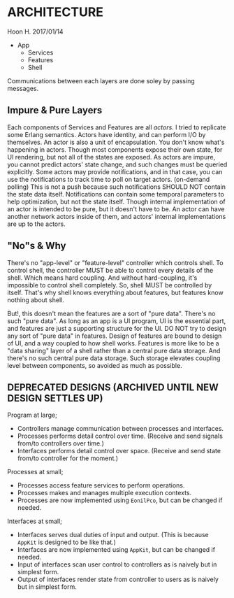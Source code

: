 ARCHITECTURE
============
Hoon H.
2017/01/14


- App
  - Services
  - Features
  - Shell

Communications between each layers are done soley by passing messages.

Impure & Pure Layers
----------------------------
Each components of Services and Features are all *actors*. I tried to replicate some Erlang
semantics. Actors have identity, and can perform I/O by themselves. An actor is also
a unit of encapsulation. You don't know what's happening in actors. Though most
components expose their own state, for UI rendering, but not all of the states are exposed.
As actors are impure, you cannot predict actors' state change, and such changes must be
queried explicitly. Some actors may provide notifications, and in that case, you can use
the notifications to track time to poll on target actors. (on-demand polling) This is not a push
because such notifications SHOULD NOT contain the state data itself. Notifications can
contain some temporal parameters to help optimization, but not the state itself.
Though internal implementation of an actor is intended to be pure, but it doesn't have to be.
An actor can have another network actors inside of them, and actors' internal
implementations are up to the actors.

"No"s & Why
-----------
There's no "app-level" or "feature-level" controller which controls shell.
To control shell, the controller MUST be able to control every details of
the shell. Which means hard coupling. And without hard-coupling, it's impossible
to control shell completely. So, shell MUST be controlled by itself. That's why
shell knows everything about features, but features know nothing about shell.

But!, this doesn't mean the features are a sort of "pure data". There's no such
"pure data". As long as an app is a UI program, UI is the essential part, and
features are just a supporting structure for the UI. DO NOT try to design any
sort of "pure data" in features. Design of features are bound to design of UI,
and a way coupled to how shell works. Features is more like to be a 
"data sharing" layer of a shell rather than a central pure data storage. And
there's no such central pure data storage. Such storage elevates coupling level
between components, so avoided as much as possible.












DEPRECATED DESIGNS (ARCHIVED UNTIL NEW DESIGN SETTLES UP)
---------------------------------------------------------

Program at large;
- Controllers manage communication between processes and interfaces.
- Processes performs detail control over time. (Receive and send signals from/to controllers over time.)
- Interfaces performs detail control over space. (Receive and send state from/to controller for the moment.)

Processes at small;
- Processes access feature services to perform operations.
- Processes makes and manages multiple execution contexts.
- Processes are now implemented using `EonilPco`, but can be changed if needed.

Interfaces at small;
- Interfaces serves dual duties of input and output. (This is because `AppKit` is designed to be like that.)
- Interfaces are now implemented using `AppKit`, but can be changed if needed.
- Input of interfaces scan user control to controllers as is naively but in simplest form.
- Output of interfaces render state from controller to users as is naively but in simplest form.



